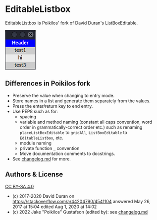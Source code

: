 # EditableListbox
EditableListbox is Poikilos' fork of David Duran's ListBoxEditable.

![screenshot](screenshot.png)


## Differences in Poikilos fork
- Preserve the value when changing to entry mode.
- Store names in a list and generate them separately from the values.
- Press the enter/return key to end entry.
- Use PEP8 such as for:
  - spacing
  - variable and method naming (constant all caps convention, word order
    in grammatically-correct order etc.) such as renaming
    `placeListBoxEditable` to `gridAll`, `ListBoxEditable` to
    `EditableListbox`, etc.
  - module naming
  - private function `_` convention
  - Move documentation comments to docstrings.
- See [changelog.md](changelog.md) for more.


## Authors & License
[CC BY-SA 4.0](https://creativecommons.org/licenses/by-sa/4.0/)
- (c) 2017-2020 David Duran on <https://stackoverflow.com/a/44204790/4541104>
  answered May 26, 2017 at 15:04
  edited Aug 1, 2020 at 14:02
- (c) 2022 Jake "Poikilos" Gustafson (edited by): see [changelog.md](changelog.md)
